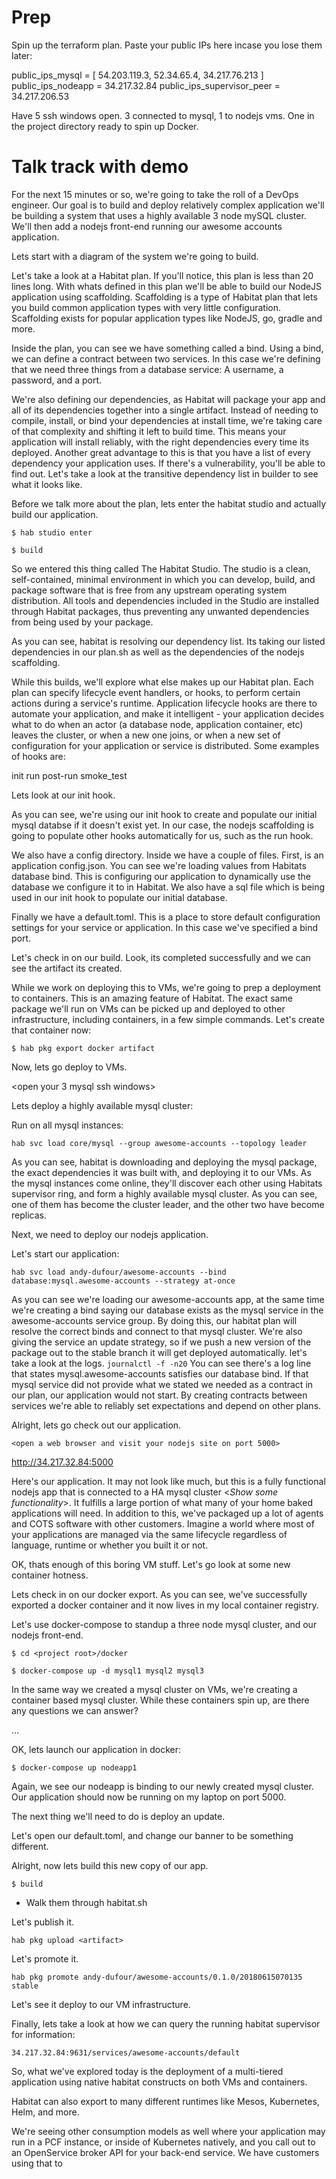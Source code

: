 # Prep

Spin up the terraform plan. Paste your public IPs here incase you lose them later:


public_ips_mysql = [
    54.203.119.3,
    52.34.65.4,
    34.217.76.213
]
public_ips_nodeapp = 34.217.32.84
public_ips_supervisor_peer = 34.217.206.53

Have 5 ssh windows open. 3 connected to mysql, 1 to nodejs vms. One in the project directory ready to spin up Docker.

# Talk track with demo

For the next 15 minutes or so, we're going to take the roll of a DevOps engineer. Our goal is to build and deploy relatively complex application we'll be building a system that uses a highly available 3 node mySQL cluster. We'll then add a nodejs front-end running our awesome accounts application.

Lets start with a diagram of the system we're going to build.

Let's take a look at a Habitat plan. If you'll notice, this plan is less than 20 lines long. With whats defined in this plan we'll be able to build our NodeJS application using scaffolding. Scaffolding is a type of Habitat plan that lets you build common application types with very little configuration. Scaffolding exists for popular application types like NodeJS, go, gradle and more.

Inside the plan, you can see we have something called a bind. Using a bind, we can define a contract between two services. In this case we're defining that we need three things from a database service: A username, a password, and a port.

We're also defining our dependencies, as Habitat will package your app and all of its dependencies together into a single artifact. Instead of needing to compile, install, or bind your dependencies at install time, we're taking care of that complexity and shifting it left to build time. This means your application will install reliably, with the right dependencies every time its deployed. Another great advantage to this is that you have a list of every dependency your application uses. If there's a vulnerability, you'll be able to find out. Let's take a look at the transitive dependency list in builder to see what it looks like.

Before we talk more about the plan, lets enter the habitat studio and actually build our application.

`$ hab studio enter`

`$ build`

So we entered this thing called The Habitat Studio. The studio is a clean, self-contained, minimal environment in which you can develop, build, and package software that is free from any upstream operating system distribution. All tools and dependencies included in the Studio are installed through Habitat packages, thus preventing any unwanted dependencies from being used by your package.



As you can see, habitat is resolving our dependency list. Its taking our listed dependencies in our plan.sh as well as the dependencies of the nodejs scaffolding.

While this builds, we'll explore what else makes up our Habitat plan. Each plan can specify lifecycle event handlers, or hooks, to perform certain actions during a service's runtime. Application lifecycle hooks are there to automate your application, and make it intelligent - your application decides what to do when an actor (a database node, application container, etc) leaves the cluster, or when a new one joins, or when a new set of configuration for your application or service is distributed. Some examples of hooks are:

init
run
post-run
smoke_test

Lets look at our init hook.

As you can see, we're using our init hook to create and populate our initial mysql databse if it doesn't exist yet. In our case, the nodejs scaffolding is going to populate other hooks automatically for us, such as the run hook.

We also have a config directory. Inside we have a couple of files. First, is an application config.json. You can see we're loading values from Habitats database bind. This is configuring our application to dynamically use the database we configure it to in Habitat. We also have a sql file which is being used in our init hook to populate our initial database.

Finally we have a default.toml. This is a place to store default configuration settings for your service or application. In this case we've specified a bind port.

Let's check in on our build. Look, its completed successfully and we can see the artifact its created.

While we work on deploying this to VMs, we're going to prep a deployment to containers. This is an amazing feature of Habitat. The exact same package we'll run on VMs can be picked up and deployed to other infrastructure, including containers, in a few simple commands. Let's create that container now:

`$ hab pkg export docker artifact`

Now, lets go deploy to VMs.

<open your 3 mysql ssh windows>

Lets deploy a highly available mysql cluster:

Run on all mysql instances:

`hab svc load core/mysql --group awesome-accounts --topology leader`

As you can see, habitat is downloading and deploying the mysql package, the exact dependencies it was built with, and deploying it to our VMs. As the mysql instances come online, they'll discover each other using Habitats supervisor ring, and form a highly available mysql cluster. As you can see, one of them has become the cluster leader, and the other two have become replicas.

Next, we need to deploy our nodejs application.

<open your nodejs ssh window>

Let's start our application:

`hab svc load andy-dufour/awesome-accounts --bind database:mysql.awesome-accounts --strategy at-once`

As you can see we're loading our awesome-accounts app, at the same time we're creating a bind saying our database exists as the mysql service in the awesome-accounts service group.  By doing this, our habitat plan will resolve the correct binds and connect to that mysql cluster. We're also giving the service an update strategy, so if we push a new version of the package out to the stable branch it will get deployed automatically. let's take a look at the logs. `journalctl -f -n20` You can see there's a log line that states mysql.awesome-accounts satisfies our database bind. If that mysql service did not provide what we stated we needed as a contract in our plan, our application would not start. By creating contracts between services we're able to reliably set expectations and depend on other plans.

Alright, lets go check out our application.

`<open a web browser and visit your nodejs site on port 5000>`

http://34.217.32.84:5000

Here's our application. It may not look like much, but this is a fully functional nodejs app that is connected to a HA mysql cluster <*Show some functionality*>. It fulfills a large portion of what many of your home baked applications will need. In addition to this, we've packaged up a lot of agents and COTS software with other customers. Imagine a world where most of your applications are managed via the same lifecycle regardless of language, runtime or whether you built it or not.

OK, thats enough of this boring VM stuff. Let's go look at some new container hotness.

Lets check in on our docker export. As you can see, we've successfully exported a docker container and it now lives in my local container registry.

Let's use docker-compose to standup a three node mysql cluster, and our nodejs front-end.

`$ cd <project root>/docker`

`$ docker-compose up -d mysql1 mysql2 mysql3`

In the same way we created a mysql cluster on VMs, we're creating a container based mysql cluster. While these containers spin up, are there any questions we can answer?

...

OK, lets launch our application in docker:

`$ docker-compose up nodeapp1`

Again, we see our nodeapp is binding to our newly created mysql cluster. Our application should now be running on my laptop on port 5000.

<visit app in browser>

The next thing we'll need to do is deploy an update.

Let's open our default.toml, and change our banner to be something different.

Alright, now lets build this new copy of our app.

`$ build`

- Walk them through habitat.sh

Let's publish it.

`hab pkg upload <artifact>`

Let's promote it.

`hab pkg promote andy-dufour/awesome-accounts/0.1.0/20180615070135 stable`

Let's see it deploy to our VM infrastructure.

Finally, lets take a look at how we can query the running habitat supervisor for information:

`34.217.32.84:9631/services/awesome-accounts/default`

So, what we've explored today is the deployment of a multi-tiered application using native habitat constructs on both VMs and containers.



Habitat can also export to many different runtimes like Mesos, Kubernetes, Helm, and more.

We're seeing other consumption models as well where your application may run in a PCF instance, or inside of Kubernetes natively, and you call out to an OpenService broker API for your back-end service. We have customers using that to
